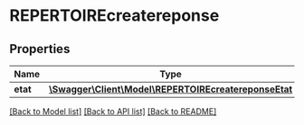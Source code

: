 # REPERTOIREcreatereponse

## Properties
Name | Type | Description | Notes
------------ | ------------- | ------------- | -------------
**etat** | [**\Swagger\Client\Model\REPERTOIREcreatereponseEtat**](REPERTOIREcreatereponseEtat.md) |  | [optional] 

[[Back to Model list]](../README.md#documentation-for-models) [[Back to API list]](../README.md#documentation-for-api-endpoints) [[Back to README]](../README.md)


